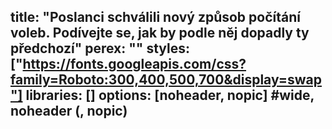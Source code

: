 title: "Poslanci schválili nový způsob počítání voleb. Podívejte se, jak by podle něj dopadly ty předchozí"
perex: ""
styles: ["https://fonts.googleapis.com/css?family=Roboto:300,400,500,700&display=swap"]
libraries: []
options: [noheader, nopic] #wide, noheader (, nopic)
---


<wide>
<div id="infopanel"></div>
</wide>


<wide>
<div id="kalkulacka"></div>
</wide>